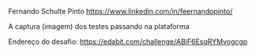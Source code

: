 Fernando Schulte Pinto https://www.linkedin.com/in/feernandopinto/

A captura (imagem) dos testes passando na plataforma

Endereço do desafio:
https://edabit.com/challenge/ABiF6EsqRYMvogcgp